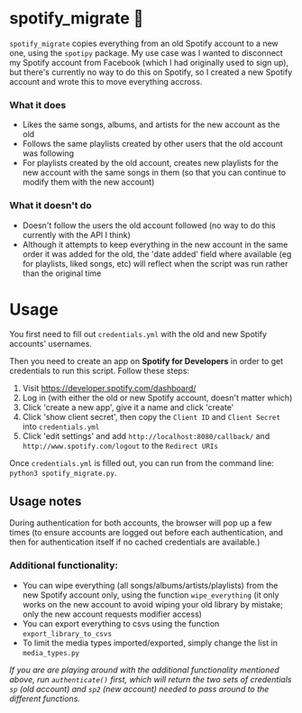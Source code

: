 # spotify_migrate 🎷
`spotify_migrate` copies everything from an old Spotify account to a new one, using the `spotipy` package. My use case was I wanted to disconnect my Spotify account from Facebook (which I had originally used to sign up), but there's currently no way to do this on Spotify, so I created a new Spotify account and wrote this to move everything accross.

### What it does
* Likes the same songs, albums, and artists for the new account as the old
* Follows the same playlists created by other users that the old account was following
* For playlists created by the old account, creates new playlists for the new account with the same songs in them (so that you can continue to modify them with the new account)

### What it doesn't do
* Doesn't follow the users the old account followed (no way to do this currently with the API I think)
* Although it attempts to keep everything in the new account in the same order it was added for the old, the 'date added' field where available (eg for playlists, liked songs, etc) will reflect when the script was run rather than the original time

# Usage

You first need to fill out `credentials.yml` with the old and new Spotify accounts' usernames.

Then you need to create an app on __Spotify for Developers__ in order to get credentials to run this script. Follow these steps:
1. Visit https://developer.spotify.com/dashboard/
2. Log in (with either the old or new Spotify account, doesn't matter which)
3. Click 'create a new app', give it a name and click 'create'
4. Click 'show client secret', then copy the `Client ID` and `Client Secret` into `credentials.yml`
5. Click 'edit settings' and add `http://localhost:8080/callback/` and `http://www.spotify.com/logout` to the `Redirect URIs`

Once `credentials.yml` is filled out, you can run from the command line: `python3 spotify_migrate.py`.

## Usage notes

During authentication for both accounts, the browser will pop up a few times (to ensure accounts are logged out before each authentication, and then for authentication itself if no cached credentials are available.)

### Additional functionality:
* You can wipe everything (all songs/albums/artists/playlists) from the new Spotify account only, using the function `wipe_everything` (it only works on the new account to avoid wiping your old library by mistake; only the new account requests modifier access)
* You can export everything to csvs using the function `export_library_to_csvs`
* To limit the media types imported/exported, simply change the list in `media_types.py`

_If you are are playing around with the additional functionality mentioned above, run `authenticate()` first, which will return the two sets of credentials `sp` (old account) and `sp2` (new account) needed to pass around to the different functions._




